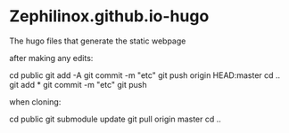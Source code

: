 # Zephilinox.github.io-hugo
The hugo files that generate the static webpage

after making any edits:

cd public
git add -A
git commit -m "etc"
git push origin HEAD:master
cd ..
git add *
git commit -m "etc"
git push

when cloning:

cd public
git submodule update
git pull origin master
cd ..




